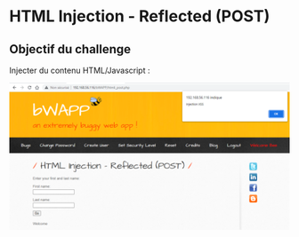 # HTML Injection - Reflected (POST)

## Objectif du challenge

Injecter du contenu HTML/Javascript :&#x20;

![](<../../../../../.gitbook/assets/image (16).png>)

